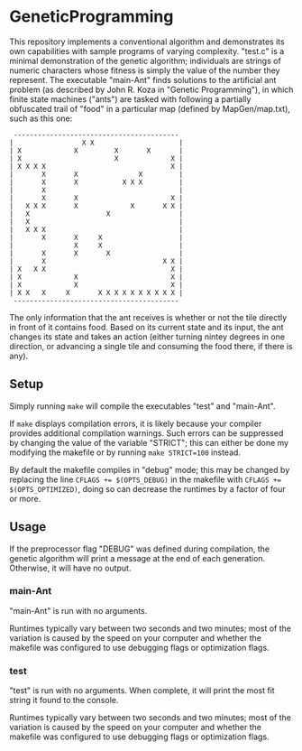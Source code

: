 # GeneticProgramming

This repository implements a conventional algorithm and demonstrates its own
capabilities with sample programs of varying complexity. "test.c" is a minimal
demonstration of the genetic algorithm; individuals are strings of numeric
characters whose fitness is simply the value of the number they represent. The
executable "main-Ant" finds solutions to the artificial ant problem (as
described by John R. Koza in "Genetic Programming"), in which finite state
machines ("ants") are tasked with following a partially obfuscated trail of
"food" in a particular map (defined by MapGen/map.txt), such as this one:

     -----------------------------------------
    |                 X X                     |
    | X             X         X       X       |
    | X                       X             X |
    | X X X X                               X |
    |       X       X               X         |
    |       X       X           X X X         |
    |       X                                 |
    |       X       X                       X |
    |   X X X       X             X       X X |
    |   X                   X                 |
    |   X                                     |
    |   X X X                                 |
    |       X       X     X                   |
    |               X     X                   |
    |       X       X       X                 |
    |       X                             X X |
    | X   X X                               X |
    | X             X                       X |
    | X             X                       X |
    | X X   X     X       X X X X X X X X X X |
     -----------------------------------------

The only information that the ant receives is whether or not the tile directly
in front of it contains food. Based on its current state and its input, the ant
changes its state and takes an action (either turning nintey degrees in one
direction, or advancing a single tile and consuming the food there, if there is
any).

## Setup

Simply running `make` will compile the executables "test" and "main-Ant".

If `make` displays compilation errors, it is likely because your compiler
provides additional compilation warnings. Such errors can be suppressed by
changing the value of the variable "STRICT"; this can either be done my
modifying the makefile or by running `make STRICT=100` instead.

By default the makefile compiles in "debug" mode; this may be changed by
replacing the line `CFLAGS += $(OPTS_DEBUG)` in the makefile with `CFLAGS +=
$(OPTS_OPTIMIZED)`, doing so can decrease the runtimes by a factor of four or
more.

## Usage

If the preprocessor flag "DEBUG" was defined during compilation, the genetic
algorithm will print a message at the end of each generation. Otherwise, it will
have no output.

### main-Ant

"main-Ant" is run with no arguments.

Runtimes typically vary between two seconds and two minutes; most of the
variation is caused by the speed on your computer and whether the makefile was
configured to use debugging flags or optimization flags.

### test

"test" is run with no arguments. When complete, it will print the most fit
string it found to the console.

Runtimes typically vary between two seconds and two minutes; most of the
variation is caused by the speed on your computer and whether the makefile was
configured to use debugging flags or optimization flags.
